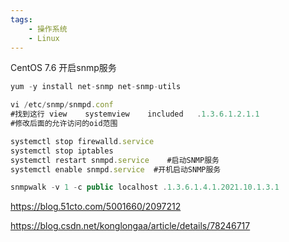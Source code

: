 ```yaml
---
tags:
    - 操作系统
    - Linux
---
```


CentOS 7.6 开启snmp服务



```javascript
yum -y install net-snmp net-snmp-utils

vi /etc/snmp/snmpd.conf
#找到这行 view    systemview    included   .1.3.6.1.2.1.1
#修改后面的允许访问的oid范围

systemctl stop firewalld.service
systemctl stop iptables
systemctl restart snmpd.service    #启动SNMP服务
systemctl enable snmpd.service  #开机启动SNMP服务

snmpwalk -v 1 -c public localhost .1.3.6.1.4.1.2021.10.1.3.1

```







https://blog.51cto.com/5001660/2097212



https://blog.csdn.net/konglongaa/article/details/78246717

